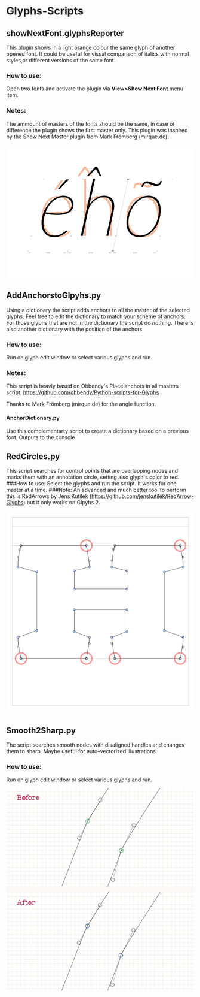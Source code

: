 Glyphs-Scripts
==============

## showNextFont.glyphsReporter
This plugin shows in a light orange colour the same glyph of another opened font. It could be useful for visual comparison of italics with normal styles,or different versions of the same font. 
### How to use:
Open two fonts and activate the plugin via **View>Show Next Font** menu item.
### Notes:
The ammount of masters of the fonts should be the same, in case of difference the plugin shows the first master only.
This plugin was inspired by the Show Next Master plugin from Mark Frömberg (mirque.de).

![](screen-nextfont.png)

## AddAnchorstoGlpyhs.py
Using a dictionary the script adds anchors to all the master of the selected glyphs.
Feel free to edit the dictionary to match your scheme of anchors.
For those glyphs that are not in the dictionary the script do nothing.
There is also another dictionary with the position of the anchors.
### How to use:
Run on glyph edit window or select various glyphs and run.

### Notes:
This script is heavly based on Ohbendy's Place anchors in all masters script.
https://github.com/ohbendy/Python-scripts-for-Glyphs

Thanks to Mark Frömberg (mirque.de) for the angle function.

#### AnchorDictionary.py
Use this complementarty script to create a dictionary based on a previous font.
Outputs to the console

## RedCircles.py

This script searches for control points that are overlapping nodes and marks them with an annotation circle, setting also glyph's color to red.
###How to use:
Select the glyphs and run the script. It works for one master at a time.
###Note:
An advanced and much better tool to perform this is RedArrows by Jens Kutilek (https://github.com/jenskutilek/RedArrow-Glyphs) but it only works on Glpyhs 2.

![](screen-redcircles.png)

## Smooth2Sharp.py

The script searches smooth nodes with disaligned handles and changes them to sharp. Maybe useful for auto–vectorized illustrations.

### How to use:
Run on glyph edit window or select various glyphs and run.

![](screen-smooth2sharp.png)